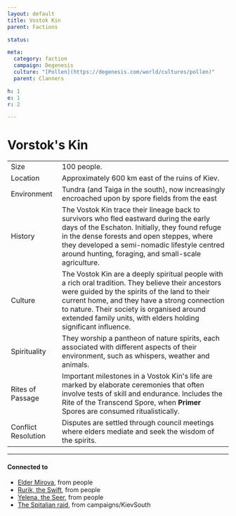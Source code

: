 ```yaml
---
layout: default
title: Vostok Kin
parent: Factions

status:

meta:
  category: faction
  campaign: Degenesis
  culture: "[Pollen](https://degenesis.com/world/cultures/pollen)"
  parent: Clanners

h: 1
e: 1
r: 2

---
```

# Vorstok's Kin

|                     |                                                                                                                                                                                                                                                                                                                      |
| ------------------- | -------------------------------------------------------------------------------------------------------------------------------------------------------------------------------------------------------------------------------------------------------------------------------------------------------------------- |
| Size                | 100 people.                                                                                                                                                                                                                                                                                                          |
| Location            | Approximately 600 km east of the ruins of Kiev.                                                                                                                                                                                                                                                                      |
| Environment         | Tundra (and Taiga in the south), now increasingly encroached upon by spore fields from the east                                                                                                                                                                                                                      |
| History             | The Vostok Kin trace their lineage back to survivors who fled eastward during the early days of the Eschaton. Initially, they found refuge in the dense forests and open steppes, where they developed a semi-nomadic lifestyle centred around hunting, foraging, and small-scale agriculture.                       |
| Culture             | The Vostok Kin are a deeply spiritual people with a rich oral tradition. They believe their ancestors were guided by the spirits of the land to their current home, and they have a strong connection to nature. Their society is organised around extended family units, with elders holding significant influence. |
| Spirituality        | They worship a pantheon of nature spirits, each associated with different aspects of their environment, such as whispers, weather and animals.                                                                                                                                                                       |
| Rites of Passage    | Important milestones in a Vostok Kin's life are marked by elaborate ceremonies that often involve tests of skill and endurance. Includes the Rite of the Transcend Spore, when **Primer** Spores are consumed ritualistically.                                                                                       |
| Conflict Resolution | Disputes are settled through council meetings where elders mediate and seek the wisdom of the spirits.                                                                                                                                                                                                               |

---
#### Connected to

<!-- QueryToSerialize: LIST without ID "["+ title + "](https://terra-campaigns.github.io/"+ regexreplace(file.path, ".md", "") + ")" + ", from " + regexreplace(file.folder, "degenesis/", "") FROM ([[]]) OR outgoing([[]]) WHERE file.name != "index" SORT file.folder DESC -->
<!-- SerializedQuery: LIST without ID "["+ title + "](https://terra-campaigns.github.io/"+ regexreplace(file.path, ".md", "") + ")" + ", from " + regexreplace(file.folder, "degenesis/", "") FROM ([[]]) OR outgoing([[]]) WHERE file.name != "index" SORT file.folder DESC -->
- [Elder Mirova](https://terra-campaigns.github.io/degenesis/people/mirova), from people
- [Rurik, the Swift](https://terra-campaigns.github.io/degenesis/people/rurik), from people
- [Yelena, the Seer](https://terra-campaigns.github.io/degenesis/people/yelena), from people
- [The Spitalian raid](https://terra-campaigns.github.io/degenesis/campaigns/KievSouth/chap2), from campaigns/KievSouth
<!-- SerializedQuery END -->

